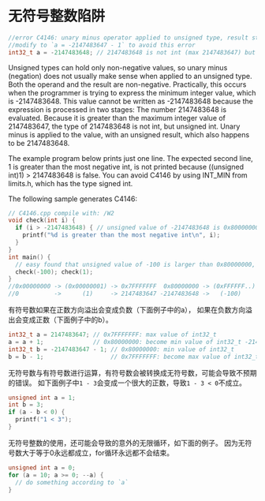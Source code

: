 
# 无符号整数陷阱

```c
//error C4146: unary minus operator applied to unsigned type, result still unsigned
//modify to `a = -2147483647 - 1` to avoid this error
int32_t a = -2147483648; // 2147483648 is not int (max 2147483647) but unsigned
```

Unsigned types can hold only non-negative values, 
so unary minus (negation) does not usually make sense when applied to an unsigned type. 
Both the operand and the result are non-negative.
Practically, this occurs when the programmer is trying to express the minimum integer value, which is -2147483648. 
This value cannot be written as -2147483648 because the expression is processed in two stages:
The number 2147483648 is evaluated. 
Because it is greater than the maximum integer value of 2147483647, 
the type of 2147483648 is not int, but unsigned int.
Unary minus is applied to the value, with an unsigned result, which also happens to be 2147483648.

The example program below prints just one line.
The expected second line, 1 is greater than the most negative int, 
is not printed because ((unsigned int)1) > 2147483648 is false.
You can avoid C4146 by using INT_MIN from limits.h, which has the type signed int.

The following sample generates C4146:
```c
// C4146.cpp compile with: /W2
void check(int i) {
  if (i > -2147483648) { // unsigned value of -2147483648 is 0x80000000
    printf("%d is greater than the most negative int\n", i);
  }
}
int main() {
  // easy found that unsigned value of -100 is larger than 0x80000000, and 0x80000000 is large than 1 
  check(-100); check(1);
}
//0x00000000 -> (0x00000001) -> 0x7FFFFFFF  0x80000000 -> (0xFFFFFF..)   -> 0xFFFFFFFF
//0          ->      (1)     -> 2147483647 -2147483648 ->   (-100)       -> -1
```

有符号数如果在正数方向溢出会变成负数（下面例子中的a），
如果在负数方向溢出会变成正数（下面例子中的b）。

```c
int32_t a = 2147483647; // 0x7FFFFFFF: max value of int32_t
a = a + 1;              // 0x80000000: become min value of int32_t -2147483648
int32_t b = -2147483647 - 1; // 0x80000000: min value of int32_t
b = b - 1;                   // 0x7FFFFFFF: become max value of int32_t 2147483647
```

无符号数与有符号数进行运算，有符号数会被转换成无符号数，可能会导致不预期的错误。
如下面例子中`1 - 3`会变成一个很大的正数，导致`1 - 3 < 0`不成立。
```c
unsigned int a = 1;
int b = 3;
if (a - b < 0) {
  printf("1 < 3");
}
```

无符号整数的使用，还可能会导致的意外的无限循环，如下面的例子。
因为无符号数大于等于0永远都成立，for循环永远都不会结束。
```c
unsigned int a = 0;
for (a = 10; a >= 0; --a) {
  // do something according to `a`
}
```
